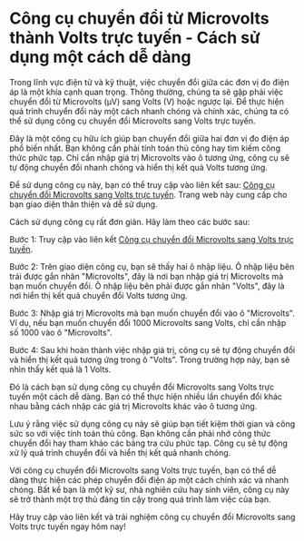 Công cụ chuyển đổi từ Microvolts thành Volts trực tuyến - Cách sử dụng một cách dễ dàng
=======================================================================================

Trong lĩnh vực điện tử và kỹ thuật, việc chuyển đổi giữa các đơn vị đo điện áp là một khía cạnh quan trọng. Thông thường, chúng ta sẽ gặp phải việc chuyển đổi từ Microvolts (µV) sang Volts (V) hoặc ngược lại. Để thực hiện quá trình chuyển đổi này một cách nhanh chóng và chính xác, chúng ta có thể sử dụng công cụ chuyển đổi Microvolts sang Volts trực tuyến.

Đây là một công cụ hữu ích giúp bạn chuyển đổi giữa hai đơn vị đo điện áp phổ biến nhất. Bạn không cần phải tính toán thủ công hay tìm kiếm công thức phức tạp. Chỉ cần nhập giá trị Microvolts vào ô tương ứng, công cụ sẽ tự động chuyển đổi nhanh chóng và hiển thị kết quả Volts tương ứng.

Để sử dụng công cụ này, bạn có thể truy cập vào liên kết sau: [Công cụ chuyển đổi Microvolts sang Volts trực tuyến](https://www.onlinecalculatorsfree.com/vi/convert/microvolts-to-volts.html). Trang web này cung cấp cho bạn giao diện thân thiện và dễ sử dụng.

Cách sử dụng công cụ rất đơn giản. Hãy làm theo các bước sau:

Bước 1: Truy cập vào liên kết [Công cụ chuyển đổi Microvolts sang Volts trực tuyến](https://www.onlinecalculatorsfree.com/vi/convert/microvolts-to-volts.html).

Bước 2: Trên giao diện công cụ, bạn sẽ thấy hai ô nhập liệu. Ô nhập liệu bên trái được gắn nhãn "Microvolts", đây là nơi bạn nhập giá trị Microvolts mà bạn muốn chuyển đổi. Ô nhập liệu bên phải được gắn nhãn "Volts", đây là nơi hiển thị kết quả chuyển đổi Volts tương ứng.

Bước 3: Nhập giá trị Microvolts mà bạn muốn chuyển đổi vào ô "Microvolts". Ví dụ, nếu bạn muốn chuyển đổi 1000 Microvolts sang Volts, chỉ cần nhập số 1000 vào ô "Microvolts".

Bước 4: Sau khi hoàn thành việc nhập giá trị, công cụ sẽ tự động chuyển đổi và hiển thị kết quả tương ứng trong ô "Volts". Trong trường hợp này, bạn sẽ nhìn thấy kết quả là 1 Volts.

Đó là cách bạn sử dụng công cụ chuyển đổi Microvolts sang Volts trực tuyến một cách dễ dàng. Bạn có thể thực hiện nhiều lần chuyển đổi khác nhau bằng cách nhập các giá trị Microvolts khác vào ô tương ứng.

Lưu ý rằng việc sử dụng công cụ này sẽ giúp bạn tiết kiệm thời gian và công sức so với việc tính toán thủ công. Bạn không cần phải nhớ công thức chuyển đổi hay tham khảo các bảng tra cứu phức tạp. Công cụ sẽ tự động xử lý quá trình chuyển đổi và hiển thị kết quả nhanh chóng.

Với công cụ chuyển đổi Microvolts sang Volts trực tuyến, bạn có thể dễ dàng thực hiện các phép chuyển đổi điện áp một cách chính xác và nhanh chóng. Bất kể bạn là một kỹ sư, nhà nghiên cứu hay sinh viên, công cụ này sẽ trở thành một trợ thủ đáng tin cậy trong quá trình làm việc của bạn.

Hãy truy cập vào liên kết và trải nghiệm công cụ chuyển đổi Microvolts sang Volts trực tuyến ngay hôm nay!